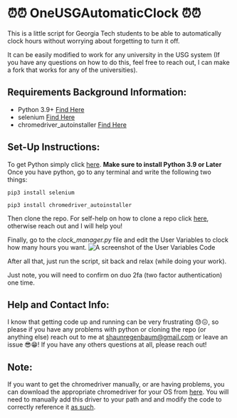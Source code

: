 # ⏰⏰ OneUSGAutomaticClock ⏰⏰
This is a little script for Georgia Tech students to be able to automatically clock hours without worrying about forgetting to turn it off.

It can be easily modified to work for any university in the USG system 
(If you have any questions on how to do this, feel free to reach out, I can make a fork that works for any of the universities). 

## Requirements Background Information:
- Python 3.9+ [Find Here](https://www.python.org)
- selenium [Find Here](https://www.selenium.dev/documentation/en/)
- chromedriver_autoinstaller [Find Here](https://pypi.org/project/chromedriver-autoinstaller/)

## Set-Up Instructions: 
To get Python simply click [here](https://www.python.org/downloads/).
**Make sure to install Python 3.9 or Later**
Once you have python, go to any terminal and write the following two things:

`pip3 install selenium`

`pip3 install chromedriver_autoinstaller`

Then clone the repo. For self-help on how to clone a repo click [here](https://www.howtogeek.com/451360/how-to-clone-a-github-repository/), otherwise reach out and I will help you!

Finally, go to the *clock_manager.py* file and edit the User Variables to clock how many hours you want. 
![A screenshot of the User Variables Code](https://github.com/Shaun-Regenbaum/OneUSGAutomaticClock/blob/master/Pictures/User%20Variables.PNG)

After all that, just run the script, sit back and relax (while doing your work).

Just note, you will need to confirm on duo 2fa (two factor authentication) one time.

## Help and Contact Info:
I know that getting code up and running can be very frustrating 😓😖, so please if you have any problems with python or cloning the repo (or anything else) reach out to me at shaunregenbaum@gmail.com or leave an issue 😎😁!
If you have any others questions at all, please reach out!

## Note: 
If you want to get the chromedriver manually, or are having problems, you can download the appropriate chromedriver for your OS from [here](https://sites.google.com/a/chromium.org/chromedriver/home). You will need to manually add this driver to your path and and modify the code to correctly reference it [as such](https://chromedriver.chromium.org/getting-started).

